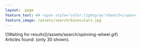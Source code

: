 ```yaml
---
layout:  page
feature_text: ## <span style="color:lightgray">Search</span>
feature_image: /assets/search/binoculars.jpg
---
```


<div id="wait-image">
    ![Waiting for results](/assets/search/spinning-wheel.gif)
</div>
<div id="search-count-section">
    Articles found:  <span id="search-count"></span><span id="search-count-max"> (only 30 shown)</span>.
</div>
<div id="top-part"></div>
<div id="bottom-part"></div>
<script src="/assets/scripts/search.js"></script>
<script type="text/javascript">
    startScript();
</script>
